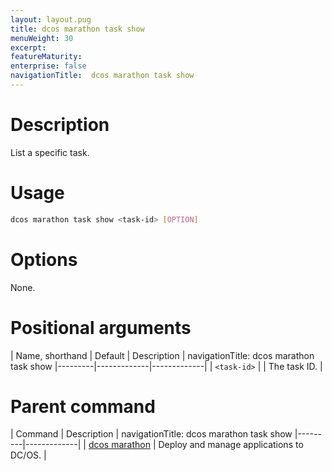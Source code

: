 ```yaml
---
layout: layout.pug
title: dcos marathon task show
menuWeight: 30
excerpt:
featureMaturity:
enterprise: false
navigationTitle:  dcos marathon task show
---
```


<!-- This source repo for this topic is https://github.com/dcos/dcos-docs -->


# Description
List a specific task.

# Usage

```bash
dcos marathon task show <task-id> [OPTION]
```

# Options

None.

# Positional arguments

| Name, shorthand | Default | Description |
navigationTitle:  dcos marathon task show
|---------|-------------|-------------|
| `<task-id>`   |             |  The task ID. |

# Parent command

| Command | Description |
navigationTitle:  dcos marathon task show
|---------|-------------|
| [dcos marathon](/docs/1.10/cli/command-reference/dcos-marathon/) | Deploy and manage applications to DC/OS. |

<!-- # Examples -->
